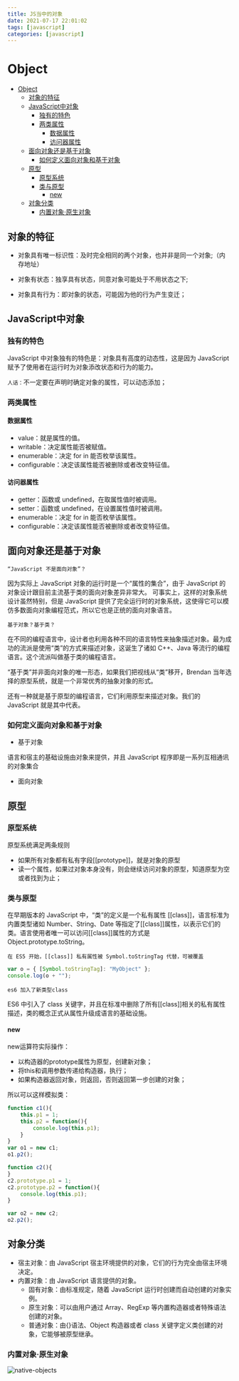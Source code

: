 ```yaml
---
title: JS当中的对象
date: 2021-07-17 22:01:02
tags: [javascript]
categories: [javascript]
---
```


# Object

- [Object](#object)
  - [对象的特征](#对象的特征)
  - [JavaScript中对象](#javascript中对象)
    - [独有的特色](#独有的特色)
    - [两类属性](#两类属性)
      - [数据属性](#数据属性)
      - [访问器属性](#访问器属性)
  - [面向对象还是基于对象](#面向对象还是基于对象)
    - [如何定义面向对象和基于对象](#如何定义面向对象和基于对象)
  - [原型](#原型)
    - [原型系统](#原型系统)
    - [类与原型](#类与原型)
      - [new](#new)
  - [对象分类](#对象分类)
    - [内置对象·原生对象](#内置对象原生对象)

## 对象的特征

+ 对象具有唯一标识性：及时完全相同的两个对象，也并非是同一个对象;（内存地址）

+ 对象有状态：独享具有状态，同意对象可能处于不用状态之下;

+ 对象具有行为：即对象的状态，可能因为他的行为产生变迁；

## JavaScript中对象

### 独有的特色

JavaScript 中对象独有的特色是：对象具有高度的动态性，这是因为 JavaScript 赋予了使用者在运行时为对象添改状态和行为的能力。

`人话：`不一定要在声明时确定对象的属性，可以动态添加；

### 两类属性

#### 数据属性

+ value：就是属性的值。
+ writable：决定属性能否被赋值。
+ enumerable：决定 for in 能否枚举该属性。
+ configurable：决定该属性能否被删除或者改变特征值。

#### 访问器属性

+ getter：函数或 undefined，在取属性值时被调用。
+ setter：函数或 undefined，在设置属性值时被调用。
+ enumerable：决定 for in 能否枚举该属性。
+ configurable：决定该属性能否被删除或者改变特征值。

## 面向对象还是基于对象

`“JavaScript 不是面向对象”？`

因为实际上 JavaScript 对象的运行时是一个“属性的集合”，由于 JavaScript 的对象设计跟目前主流基于类的面向对象差异非常大。
可事实上，这样的对象系统设计虽然特别，但是 JavaScript 提供了完全运行时的对象系统，这使得它可以模仿多数面向对象编程范式，所以它也是正统的面向对象语言。

`基于对象？基于类？`

在不同的编程语言中，设计者也利用各种不同的语言特性来抽象描述对象。最为成功的流派是使用“类”的方式来描述对象，这诞生了诸如 C++、Java 等流行的编程语言。这个流派叫做基于类的编程语言。

“基于类”并非面向对象的唯一形态，如果我们把视线从“类”移开，Brendan 当年选择的原型系统，就是一个非常优秀的抽象对象的形式。

还有一种就是基于原型的编程语言，它们利用原型来描述对象。我们的 JavaScript 就是其中代表。

### 如何定义面向对象和基于对象

+ 基于对象

语言和宿主的基础设施由对象来提供，并且 JavaScript 程序即是一系列互相通讯的对象集合

+ 面向对象

## 原型

### 原型系统

原型系统满足两条规则

+ 如果所有对象都有私有字段\[\[prototype]]，就是对象的原型
+ 读一个属性，如果过对象本身没有，则会继续访问对象的原型，知道原型为空或者找到为止；

### 类与原型

在早期版本的 JavaScript 中，“类”的定义是一个私有属性 \[\[class]]，语言标准为内置类型诸如 Number、String、Date 等指定了\[\[class]]属性，以表示它们的类。语言使用者唯一可以访问\[\[class]]属性的方式是 Object.prototype.toString。

`在 ES5 开始，[[class]] 私有属性被 Symbol.toStringTag 代替，可被覆盖`

```javascript
var o = { [Symbol.toStringTag]: "MyObject" };
console.log(o + "");
```

`es6 加入了新类型class`

ES6 中引入了 class 关键字，并且在标准中删除了所有\[\[class]]相关的私有属性描述，类的概念正式从属性升级成语言的基础设施。

#### new

new运算符实际操作：

+ 以构造器的prototype属性为原型，创建新对象；
+ 将this和调用参数传递给构造器，执行；
+ 如果构造器返回对象，则返回，否则返回第一步创建的对象；

所以可以这样模拟类：

```javascript
function c1(){
    this.p1 = 1;
    this.p2 = function(){
        console.log(this.p1);
    }
} 
var o1 = new c1;
o1.p2();

function c2(){
}
c2.prototype.p1 = 1;
c2.prototype.p2 = function(){
    console.log(this.p1);
}

var o2 = new c2;
o2.p2();
```

## 对象分类

+ 宿主对象：由 JavaScript 宿主环境提供的对象，它们的行为完全由宿主环境决定。
+ 内置对象：由 JavaScript 语言提供的对象。
  + 固有对象：由标准规定，随着 JavaScript 运行时创建而自动创建的对象实例。
  + 原生对象：可以由用户通过 Array、RegExp 等内置构造器或者特殊语法创建的对象。
  + 普通对象：由{}语法、Object 构造器或者 class 关键字定义类创建的对象，它能够被原型继承。

### 内置对象·原生对象

![native-objects](https://booker-17dbbd-1252444055.tcloudbaseapp.com/cdn/fe-cdn/native-objects.png)


